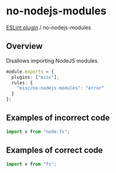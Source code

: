 # no-nodejs-modules

[ESLint plugin](https://ilyub.github.io/eslint-plugin-misc/) / no-nodejs-modules

## Overview

Disallows importing NodeJS modules.

```ts
module.exports = {
  plugins: ["misc"],
  rules: {
    "misc/no-nodejs-modules": "error"
  }
};
```

## Examples of incorrect code

```ts
import x from "node:fs";
```

## Examples of correct code

```ts
import x from "fs";
```
